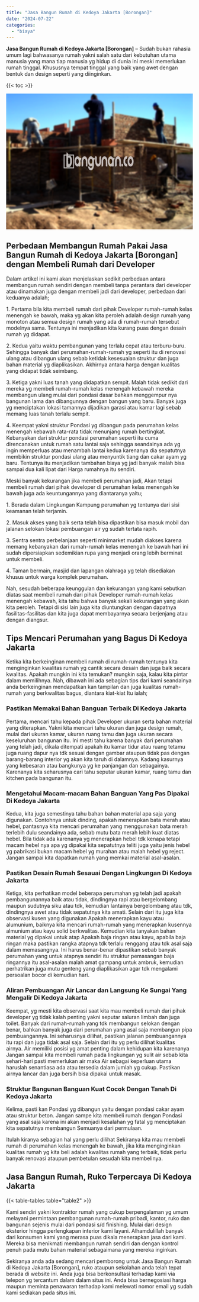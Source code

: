 ```yaml
---
title: "Jasa Bangun Rumah di Kedoya Jakarta [Borongan]"
date: "2024-07-22"
categories: 
  - "biaya"
---
```


**Jasa Bangun Rumah di Kedoya Jakarta \[Borongan\]** – Sudah bukan rahasia umum lagi bahwasanya rumah yakni salah satu dari kebutuhan utama manusia yang mana tiap manusia yg hidup di dunia ini meski memerlukan rumah tinggal. Khususnya tempat tinggal yang baik yang awet dengan bentuk dan design seperti yang diinginkan.

{{< toc >}}

![Jasa Bangun Rumah di Kedoya Jakarta [Borongan]](/images/borong-bangunan-20.png)

## Perbedaan Membangun Rumah Pakai Jasa Bangun Rumah di Kedoya Jakarta \[Borongan\] dengan Membeli Rumah dari Developer

Dalam artikel ini kami akan menjelaskan sedikit perbedaan antara membangun rumah sendiri dengan membeli tanpa perantara dari developer atau dinamakan juga dengan membeli jadi dari developer, perbedaan dari keduanya adalah;

1\. Pertama bila kita membeli rumah dari pihak Developer rumah-rumah kelas menengah ke bawah, maka yg akan kita peroleh adalah design rumah yang monoton atau semua design rumah yang ada di rumah-rumah tersebut modelnya sama. Tentunya ini menjadikan kita kurang puas dengan desain rumah yg didapat.

2\. Kedua yaitu waktu pembangunan yang terlalu cepat atau terburu-buru. Sehingga banyak dari perumahan-rumah-rumah yg seperti itu di renovasi ulang atau dibangun ulang sebab ketidak kesesuaian struktur dan juga bahan material yg diaplikasikan. Akhirnya antara harga dengan kualitas yang didapat tidak seimbang.

3\. Ketiga yakni luas tanah yang didapatkan sempit. Malah tidak sedikit dari mereka yg membeli rumah-rumah kelas menengah kebawah mereka membangun ulang mulai dari pondasi dasar bahkan menggempur nya bangunan lama dan dibangunnya dengan bangun yang baru. Banyak juga yg menciptakan lokasi tamannya dijadikan garasi atau kamar lagi sebab memang luas tanah terlalu sempit.

4\. Keempat yakni struktur Pondasi yg dibangun pada perumahan kelas menengah kebawah rata-rata tidak menunjang rumah bertingkat. Kebanyakan dari struktur pondasi perumahan seperti itu cuma direncanakan untuk rumah satu lantai saja sehingga seandainya ada yg ingin memperluas atau menambah lantai kedua karenanya dia sepatutnya membikin struktur pondasi ulang atau menyuntik tiang dan cakar ayam yg baru. Tentunya itu menjadikan tambahan biaya yg jadi banyak malah bisa sampai dua kali lipat dari Harga rumahnya itu sendiri.

Meski banyak kekurangan jika membeli perumahan jadi, Akan tetapi membeli rumah dari pihak developer di perumahan kelas menengah ke bawah juga ada keuntungannya yang diantaranya yaitu;

1\. Berada dalam Lingkungan Kampung perumahan yg tentunya dari sisi keamanan telah terjamin.

2\. Masuk akses yang baik serta telah bisa dipastikan bisa masuk mobil dan jalanan selokan lokasi pembuangan air yg sudah tertata rapih.

3\. Sentra sentra perbelanjaan seperti minimarket mudah diakses karena memang kebanyakan dari rumah-rumah kelas menengah ke bawah hari ini sudah dipersiapkan sedemikian rupa yang menjadi orang lebih berminat untuk membeli.

4\. Taman bermain, masjid dan lapangan olahraga yg telah disediakan khusus untuk warga komplek perumahan.

Nah, sesudah beberapa keunggulan dan kekurangan yang kami sebutkan diatas saat membeli rumah dari pihak Developer rumah-rumah kelas menengah kebawah, kita tahu bahwa banyak sekali kekurangan yang akan kita peroleh. Tetapi di sisi lain juga kita diuntungkan dengan dapatnya fasilitas-fasilitas dan kita juga dapat membayarnya secara berjenjang atau dengan diangsur.

## Tips Mencari Perumahan yang Bagus Di Kedoya Jakarta

Ketika kita berkeinginan membeli rumah di rumah-rumah tentunya kita menginginkan kwalitas rumah yg cantik secara desain dan juga baik secara kwalitas. Apakah mungkin ini kita temukan? mungkin saja, kalau kita pintar dalam memilihnya. Nah, dibawah ini ada sebagian tips dari kami seandainya anda berkeinginan mendapatkan kan tampilan dan juga kualitas rumah-rumah yang berkwalitas bagus, diantara kiat-kiat Itu ialah;

### Pastikan Memakai Bahan Banguan Terbaik Di Kedoya Jakarta

Pertama, mencari tahu kepada pihak Developer ukuran serta bahan material yang diterapkan. Yakni kita mencari tahu ukuran dan juga design rumah, mulai dari ukuran kamar, ukuran ruang tamu dan juga ukuran secara keseluruhan bangunan itu. Ini mesti tahu karena banyak dari perumahan yang telah jadi, dikala ditempati apakah itu kamar tidur atau ruang tetamu juga ruang dapur nya tdk sesuai dengan gambar ataupun tidak pas dengan barang-barang interior yg akan kita taruh di dalamnya. Kadang kasurnya yang kebesaran atau bangkunya yg ke panjangan dan sebagainya. Karenanya kita seharusnya cari tahu seputar ukuran kamar, ruang tamu dan kitchen pada bangunan itu.

### Mengetahui Macam-macam Bahan Banguan Yang Pas Dipakai Di Kedoya Jakarta

Kedua, kita juga semestinya tahu bahan bahan material apa saja yang digunakan. Contohnya untuk dinding, apakah menerapkan bata merah atau hebel, pantasnya kita mencari perumahan yang menggunakan bata merah terlebih dulu seandainya ada, sebab mutu bata merah lebih kuat diatas hebel. Bila tidak ada karenanya yg menerapkan hebel tdk kenapa tetapi macam hebel nya apa yg dipakai kita sepatutnya teliti juga yaitu jenis hebel yg pabrikasi bukan macam hebel yg murahan atau malah hebel yg reject. Jangan sampai kita dapatkan rumah yang memkai material asal-asalan.

### Pastikan Desain Rumah Sesauai Dengan Lingkungan Di Kedoya Jakarta

Ketiga, kita perhatikan model beberapa perumahan yg telah jadi apakah pembangunannya baik atau tidak, dindingnya rapi atau bergelombang maupun sudutnya siku atau tdk, kemudian lantainya bergelombang atau tdk, dindingnya awet atau tidak sepatutnya kita amati. Selain dari itu juga kita observasi kusen yang digunakan Apakah menerapkan kayu atau alumunium, baiknya kita mencari rumah-rumah yang menerapkan kusennya almunium atau kayu solid berkwalitas. Kemudian kita tanyakan bahan material yg dipakai untuk atap Apakah baja ringan atau kayu, apabila baja ringan maka pastikan rangka atapnya tdk terlalu renggang atau tdk asal saja dalam memasangnya. Ini harus benar-benar dipastikan sebab banyak perumahan yang untuk atapnya sendiri itu struktur pemasangan baja ringannya itu asal-asalan malah amat gampang untuk ambruk, kemudian perhatrikan juga mutu genteng yang diaplikasikan agar tdk mengalami persoalan bocor di kemudian hari.

### Aliran Pembuangan Air Lancar dan Langsung Ke Sungai Yang Mengalir Di Kedoya Jakarta

Keempat, yg mesti kita observasi saat kita mau membeli rumah dari pihak developer yg tidak kalah penting yakni seputar saluran limbah dan juga toilet. Banyak dari rumah-rumah yang tdk membangun selokan dengan benar, bahkan banyak juga dari perumahan yang asal saja membangun pipa pembuangannya. Ini seharusnya dilihat, pastikan jalanan pembuangannya itu rapi dan juga tidak asal saja. Selain dari itu yg perlu dilihat kualitas airnya. Air memiliki posisi yg amat penting dalam kehidupan kita karenanya Jangan sampai kita membeli rumah pada lingkungan yg sulit air sebab kita sehari-hari pasti memerlukan air maka Air sebagai keperluan utama haruslah senantiasa ada atau tersedia dalam jumlah yg cukup. Pastikan airnya lancar dan juga bersih bisa dipakai untuk masak.

### Struktur Bangunan Banguan Kuat Cocok Dengan Tanah Di Kedoya Jakarta

Kelima, pasti kan Pondasi yg dibangun yaitu dengan pondasi cakar ayam atau struktur beton. Jangan sampe kita membeli rumah dengan Pondasi yang asal saja karena ini akan menjadi kesalahan yg fatal yg menciptakan kita sepatutnya membangun Semuanya dari permulaan.

Itulah kiranya sebagian hal yang perlu dilihat Sekiranya kita mau membeli rumah di perumahan kelas menengah ke bawah, jika kita menginginkan kualitas rumah yg kita beli adalah kwalitas rumah yang terbaik, tidak perlu banyak renovasi ataupun pembetulan sesudah kita membelinya.

## Jasa Bangun Rumah, Ruko Terpercaya Di Kedoya Jakarta

{{< table-tables table="table2" >}}

Kami sendiri yakni kontraktor rumah yang cukup berpengalaman yg umum melayani permintaan pembangunan rumah-rumah pribadi, kantor, ruko dan bangunan sejenis mulai dari pondasi s/d finishing. Mulai dari design eksterior hingga perlengkapan interior kami layani. Alhamdulillah banyak dari konsumen kami yang merasa puas dikala menerapkan jasa dari kami. Mereka bisa menikmati membangun rumah sendiri dan dengan kontrol penuh pada mutu bahan material sebagaimana yang mereka inginkan.

Sekiranya anda ada sedang mencari pemborong untuk Jasa Bangun Rumah di Kedoya Jakarta \[Borongan\], ruko ataupun sekolahan anda telah tepat berada di website ini. Anda juga bisa berkonsultasi terhadap kami via telepon yg tercantum dalam dalam situs ini. Anda bisa bernegosiasi harga maupun meminta penawaran terhadap kami melewati nomor email yg sudah kami sediakan pada situs ini.
